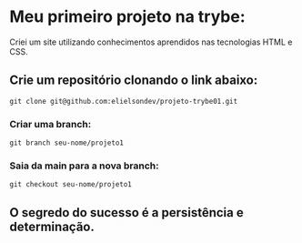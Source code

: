 # Meu primeiro projeto na trybe:
Criei um site utilizando conhecimentos aprendidos nas tecnologias HTML e CSS.

## Crie um repositório clonando o link abaixo:
```
git clone git@github.com:elielsondev/projeto-trybe01.git
```
### Criar uma branch:
```
git branch seu-nome/projeto1
```
### Saia da main para a nova branch:
``` 
git checkout seu-nome/projeto1
```

## O segredo do sucesso é a persistência e determinação.
